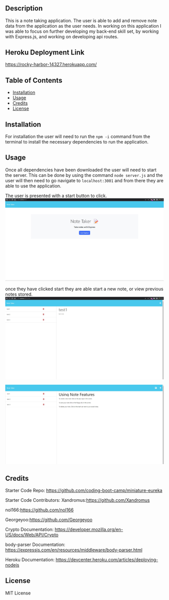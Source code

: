 
# <Express-Note-Taker>

## Description

This is a note taking application.  The user is able to add and remove note data from the application as the user needs.  In working on this application I was able to focus on further developing my back-end skill set, by working with Express.js, and working on developing api routes.

## Heroku Deployment Link
https://rocky-harbor-14327.herokuapp.com/


## Table of Contents

- [Installation](#installation)
- [Usage](#usage)
- [Credits](#credits)
- [License](#license)

## Installation

For installation the user will need to run the `npm -i` command from the terminal to install the necessary dependencies to run the application.  

## Usage

Once all dependencies have been downloaded the user will need to start the server.  This can be done by using the command `node server.js` and the user will then need to go navigate to `localhost:3001` and from there they are able to use the application.

The user is presented with a start button to click.
![Opening Screen](public/assets/ScreenShots/OpeningScreen.jpg)

once they have clicked start they are able start a new note, or view previous notes stored.
![Usage Screen](public/assets/ScreenShots/UsageScreen.jpg)


![Note Features](public/assets/ScreenShots/NoteFeatures.jpg)
## Credits

Starter Code Repo:
https://github.com/coding-boot-camp/miniature-eureka

Starter Code Contributors:
Xandromus:https://github.com/Xandromus

nol166:https://github.com/nol166

Georgeyoo:https://github.com/Georgeyoo


Crypto Documentation:
https://developer.mozilla.org/en-US/docs/Web/API/Crypto

body-parser Documentation:
https://expressjs.com/en/resources/middleware/body-parser.html

Heroku Documentation:
https://devcenter.heroku.com/articles/deploying-nodejs


## License

MIT License
